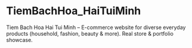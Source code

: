 # TiemBachHoa_HaiTuiMinh
Tiem Bach Hoa Hai Tui Minh – E-commerce website for diverse everyday products (household, fashion, beauty &amp; more). Real store &amp; portfolio showcase.
